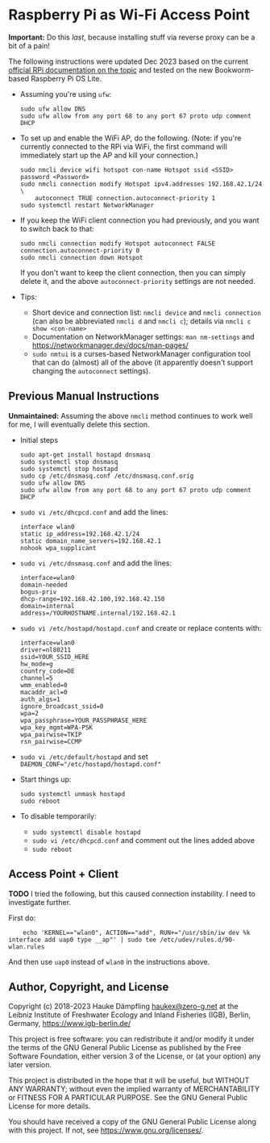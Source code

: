 Raspberry Pi as Wi-Fi Access Point
==================================

**Important:** Do this *last*, because installing stuff via reverse proxy
can be a bit of a pain!

The following instructions were updated Dec 2023 based on the
current [official RPi documentation on the topic][link1]
and tested on the new Bookworm-based Raspberry Pi OS Lite.

[link1]: https://www.raspberrypi.com/documentation/computers/configuration.html#host-a-wireless-network-on-your-raspberry-pi

- Assuming you're using `ufw`:

      sudo ufw allow DNS
      sudo ufw allow from any port 68 to any port 67 proto udp comment DHCP

- To set up and enable the WiFi AP, do the following. (Note: if you're currently connected to the RPi
  via WiFi, the first command will immediately start up the AP and kill your connection.)

      sudo nmcli device wifi hotspot con-name Hotspot ssid <SSID> password <Password>
      sudo nmcli connection modify Hotspot ipv4.addresses 192.168.42.1/24 \
          autoconnect TRUE connection.autoconnect-priority 1
      sudo systemctl restart NetworkManager

- If you keep the WiFi client connection you had previously, and you want to switch back to that:

      sudo nmcli connection modify Hotspot autoconnect FALSE connection.autoconnect-priority 0
      sudo nmcli connection down Hotspot

  If you don't want to keep the client connection, then you can simply delete it,
  and the above `autoconnect-priority` settings are not needed.

- Tips:
  - Short device and connection list: `nmcli device` and `nmcli connection`
    (can also be abbreviated `nmcli d` and `nmcli c`); details via `nmcli c show <con-name>`
  - Documentation on NetworkManager settings: `man nm-settings` and <https://networkmanager.dev/docs/man-pages/>
  - `sudo nmtui` is a curses-based NetworkManager configuration tool that can do (almost) all of the above
    (it apparently doesn't support changing the `autoconnect` settings).


Previous Manual Instructions
----------------------------

**Unmaintained:** Assuming the above `nmcli` method continues to work well for me, I will eventually delete this section.

- Initial steps
  
      sudo apt-get install hostapd dnsmasq
      sudo systemctl stop dnsmasq
      sudo systemctl stop hostapd
      sudo cp /etc/dnsmasq.conf /etc/dnsmasq.conf.orig
      sudo ufw allow DNS
      sudo ufw allow from any port 68 to any port 67 proto udp comment DHCP
  
- `sudo vi /etc/dhcpcd.conf` and add the lines:
  
      interface wlan0
      static ip_address=192.168.42.1/24
      static domain_name_servers=192.168.42.1
      nohook wpa_supplicant
  
- `sudo vi /etc/dnsmasq.conf` and add the lines:
  
      interface=wlan0
      domain-needed
      bogus-priv
      dhcp-range=192.168.42.100,192.168.42.150
      domain=internal
      address=/YOURHOSTNAME.internal/192.168.42.1
  
- `sudo vi /etc/hostapd/hostapd.conf` and create or replace contents with:
  
      interface=wlan0
      driver=nl80211
      ssid=YOUR_SSID_HERE
      hw_mode=g
      country_code=DE
      channel=5
      wmm_enabled=0
      macaddr_acl=0
      auth_algs=1
      ignore_broadcast_ssid=0
      wpa=2
      wpa_passphrase=YOUR_PASSPHRASE_HERE
      wpa_key_mgmt=WPA-PSK
      wpa_pairwise=TKIP
      rsn_pairwise=CCMP
  
- `sudo vi /etc/default/hostapd` and set
  `DAEMON_CONF="/etc/hostapd/hostapd.conf"`
  
- Start things up:
  
      sudo systemctl unmask hostapd
      sudo reboot
  
- To disable temporarily:
  - `sudo systemctl disable hostapd`
  - `sudo vi /etc/dhcpcd.conf` and comment out the lines added above
  - `sudo reboot`

Access Point + Client
---------------------

**TODO** I tried the following, but this caused connection instability.
I need to investigate further.

First do:

        echo 'KERNEL=="wlan0", ACTION=="add", RUN+="/usr/sbin/iw dev %k interface add uap0 type __ap"' | sudo tee /etc/udev/rules.d/90-wlan.rules

And then use `uap0` instead of `wlan0` in the instructions above.


Author, Copyright, and License
------------------------------

Copyright (c) 2018-2023 Hauke Dämpfling <haukex@zero-g.net>
at the Leibniz Institute of Freshwater Ecology and Inland Fisheries (IGB),
Berlin, Germany, <https://www.igb-berlin.de/>

This project is free software: you can redistribute it and/or modify
it under the terms of the GNU General Public License as published by
the Free Software Foundation, either version 3 of the License, or
(at your option) any later version.

This project is distributed in the hope that it will be useful,
but WITHOUT ANY WARRANTY; without even the implied warranty of
MERCHANTABILITY or FITNESS FOR A PARTICULAR PURPOSE. See the
GNU General Public License for more details.

You should have received a copy of the GNU General Public License
along with this project. If not, see <https://www.gnu.org/licenses/>.
